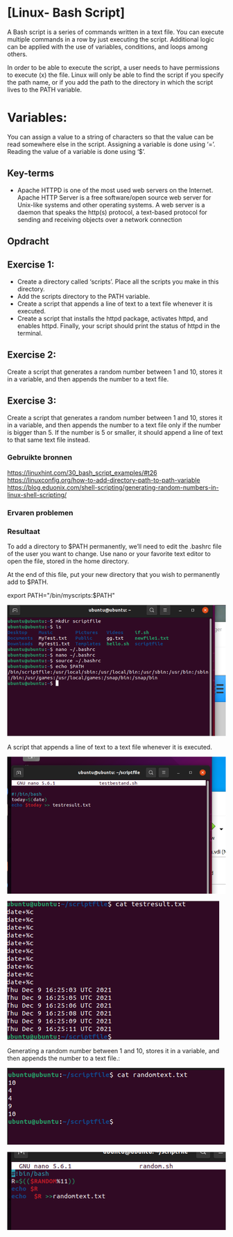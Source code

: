 # [Linux- Bash Script]
A Bash script is a series of commands written in a text file. You can execute multiple commands in a row by just executing the script.
Additional logic can be applied with the use of variables, conditions, and loops among others.

In order to be able to execute the script, a user needs to have permissions to execute (x) the file.
Linux will only be able to find the script if you specify the path name, or if you add the path to the directory in which the script lives to the PATH variable.
# Variables:
You can assign a value to a string of characters so that the value can be read somewhere else in the script.
Assigning a variable is done using ‘=’.
Reading the value of a variable is done using ‘$<insert variable name here>’.


## Key-terms

- Apache HTTPD is one of the most used web servers on the Internet. Apache HTTP Server is a free software/open source web server for Unix-like systems and other operating systems. A web server is a daemon that speaks the http(s) protocol, a text-based protocol for sending and receiving objects over a network connection


## Opdracht
## Exercise 1:
- Create a directory called ‘scripts’. Place all the scripts you make in this directory.
- Add the scripts directory to the PATH variable.
- Create a script that appends a line of text to a text file whenever it is executed.
- Create a script that installs the httpd package, activates httpd, and enables httpd. Finally, your script should print the status of httpd in the terminal.
 
## Exercise 2:
Create a script that generates a random number between 1 and 10, stores it in a variable, and then appends the number to a text file.

## Exercise 3:
Create a script that generates a random number between 1 and 10, stores it in a variable, and then appends the number to a text file only if the number is bigger than 5. If the number is 5 or smaller, it should append a line of text to that same text file instead.

### Gebruikte bronnen
https://linuxhint.com/30_bash_script_examples/#t26
https://linuxconfig.org/how-to-add-directory-path-to-path-variable
https://blog.eduonix.com/shell-scripting/generating-random-numbers-in-linux-shell-scripting/
### Ervaren problemen


### Resultaat
To add a directory to $PATH permanently, we’ll need to edit the .bashrc file of the user you want to change. Use nano or your favorite text editor to open the file, stored in the home directory.

At the end of this file, put your new directory that you wish to permanently add to $PATH.

export PATH="/bin/myscripts:$PATH"

![alt text](https://github.com/techgrounds/cloud-6-repo-rupaliBC/blob/main/00_includes/B1.png)

A script that appends a line of text to a text file whenever it is executed.

![alt text](https://github.com/techgrounds/cloud-6-repo-rupaliBC/blob/main/00_includes/bsh1.png)

![alt text](https://github.com/techgrounds/cloud-6-repo-rupaliBC/blob/main/00_includes/bsh2.png)


Generating a random number between 1 and 10, stores it in a variable, and then appends the number to a text file.:
  
  ![alt text](https://github.com/techgrounds/cloud-6-repo-rupaliBC/blob/main/00_includes/ran.png)
  
  ![alt text](https://github.com/techgrounds/cloud-6-repo-rupaliBC/blob/main/00_includes/ran1.png)
  



